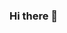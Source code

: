 ### Hi there 👋
<!--
(https://github-readme-stats.vercel.app/api?username=12rcu&count_private=true&show_icons=true&include_all_commits=true&theme=dracula)
**12rcu/12rcu** is a ✨ _special_ ✨ repository because its `README.md` (this file) appears on your GitHub profile.

Here are some ideas to get you started:

- 🔭 I’m currently working on ...
- 🌱 I’m currently learning ...
- 👯 I’m looking to collaborate on ...
- 🤔 I’m looking for help with ...
- 💬 Ask me about ...
- 📫 How to reach me: ...
- 😄 Pronouns: ...
- ⚡ Fun fact: ...
-->
